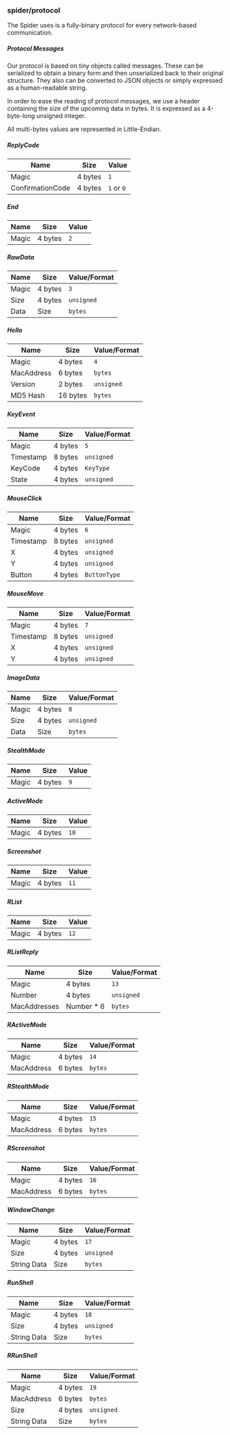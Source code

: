 ### spider/protocol

The Spider uses is a fully-binary protocol for every network-based communication.

##### Protocol Messages
Our protocol is based on tiny objects called messages.
These can be serialized to obtain a binary form and then unserialized back to their original structure.
They also can be converted to JSON objects or simply expressed as a human-readable string.

In order to ease the reading of protocol messages, we use a header containing the size of the upcoming data in bytes.
It is expressed as a 4-byte-long unsigned integer.

All multi-bytes values are represented in Little-Endian.

##### ReplyCode
|       Name       |   Size   |     Value    |
|------------------|----------|--------------|
|       Magic      |  4 bytes |      `1`     |
| ConfirmationCode |  4 bytes |  `1` or `0`  |


##### End
|       Name       |   Size   |     Value    |
|------------------|----------|--------------|
|       Magic      |  4 bytes |      `2`     |

##### RawData
|       Name       |   Size   | Value/Format |
|------------------|----------|--------------|
|       Magic      |  4 bytes |      `3`     |
|       Size       |  4 bytes |  `unsigned`  |
|       Data       |   Size   |    `bytes`   |

##### Hello
|       Name       |   Size   | Value/Format |
|------------------|----------|--------------|
|       Magic      |  4 bytes |      `4`     |
|    MacAddress    |  6 bytes |    `bytes`   |
|      Version     |  2 bytes |  `unsigned`  |
|     MD5 Hash     | 16 bytes |    `bytes`   |


##### KeyEvent
|       Name       |   Size   | Value/Format |
|------------------|----------|--------------|
|       Magic      |  4 bytes |      `5`     |
|     Timestamp    |  8 bytes |  `unsigned`  |
|      KeyCode     |  4 bytes |   `KeyType`  |
|       State      |  4 bytes |  `unsigned`  |

##### MouseClick
|       Name       |   Size   | Value/Format |
|------------------|----------|--------------|
|       Magic      |  4 bytes |      `6`     |
|     Timestamp    |  8 bytes |  `unsigned`  |
|         X        |  4 bytes |  `unsigned`  |
|         Y        |  4 bytes |  `unsigned`  |
|      Button      |  4 bytes | `ButtonType` |

##### MouseMove
|       Name       |   Size   | Value/Format |
|------------------|----------|--------------|
|       Magic      |  4 bytes |      `7`     |
|     Timestamp    |  8 bytes |  `unsigned`  |
|         X        |  4 bytes |  `unsigned`  |
|         Y        |  4 bytes |  `unsigned`  |

##### ImageData
|       Name       |   Size   | Value/Format |
|------------------|----------|--------------|
|       Magic      |  4 bytes |      `8`     |
|       Size       |  4 bytes |  `unsigned`  |
|       Data       |   Size   |    `bytes`   |

##### StealthMode
|       Name       |   Size   |     Value    |
|------------------|----------|--------------|
|       Magic      |  4 bytes |      `9`     |

##### ActiveMode
|       Name       |   Size   |     Value    |
|------------------|----------|--------------|
|       Magic      |  4 bytes |     `10`     |

##### Screenshot
|       Name       |   Size   |     Value    |
|------------------|----------|--------------|
|       Magic      |  4 bytes |     `11`     |

##### RList
|       Name       |   Size   |     Value    |
|------------------|----------|--------------|
|       Magic      |  4 bytes |     `12`     |

##### RListReply
|       Name       |     Size     | Value/Format |
|------------------|--------------|--------------|
|       Magic      |    4 bytes   |     `13`     |
|      Number      |    4 bytes   |  `unsigned`  |
|   MacAddresses   |  Number * 6  |    `bytes`   |

##### RActiveMode
|       Name       |   Size   | Value/Format |
|------------------|----------|--------------|
|       Magic      |  4 bytes |     `14`     |
|    MacAddress    |  6 bytes |    `bytes`   |

##### RStealthMode
|       Name       |   Size   | Value/Format |
|------------------|----------|--------------|
|       Magic      |  4 bytes |     `15`     |
|    MacAddress    |  6 bytes |    `bytes`   |

##### RScreenshot
|       Name       |   Size   | Value/Format |
|------------------|----------|--------------|
|       Magic      |  4 bytes |     `16`     |
|    MacAddress    |  6 bytes |    `bytes`   |

##### WindowChange
|       Name       |   Size   | Value/Format |
|------------------|----------|--------------|
|       Magic      |  4 bytes |     `17`     |
|       Size       |  4 bytes |  `unsigned`  |
|    String Data   |   Size   |    `bytes`   |

##### RunShell
|       Name       |   Size   | Value/Format |
|------------------|----------|--------------|
|       Magic      |  4 bytes |     `18`     |
|       Size       |  4 bytes |  `unsigned`  |
|    String Data   |   Size   |    `bytes`   |

##### RRunShell
|       Name       |   Size   | Value/Format |
|------------------|----------|--------------|
|       Magic      |  4 bytes |     `19`     |
|    MacAddress    |  6 bytes |    `bytes`   |
|       Size       |  4 bytes |  `unsigned`  |
|    String Data   |   Size   |    `bytes`   |

